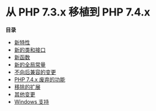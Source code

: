 从 PHP 7.3.x 移植到 PHP 7.4.x
=============================

**目录**

-   [新特性](/migration74/new-features.html)
-   [新的类和接口](/migration74/new-classes.html)
-   [新函数](/migration74/new-functions.html)
-   [新的全局常量](/migration74/constants.html)
-   [不向后兼容的变更](/migration74/incompatible.html)
-   [PHP 7.4.x 废弃的功能](/migration74/deprecated.html)
-   [移除的扩展](/migration74/removed-extensions.html)
-   [其他变更](/migration74/other-changes.html)
-   [Windows 支持](/migration74/windows-support.html)
